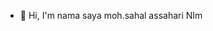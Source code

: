- 👋 Hi, I'm nama saya moh.sahal assahari
NIm 

<!---
sahalasyari/sahalasyari is a ✨ special ✨ repository because its `README.md` (this file) appears on your GitHub profile.
You can click the Preview link to take a look at your changes.
--->
